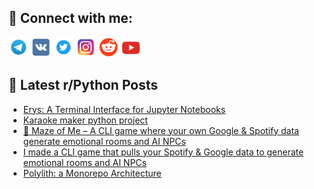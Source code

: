 ## 🔎 Connect with me:
[<img src="https://github.com/bullbesh/bullbesh/blob/main/images/Telegram.png" width="32" height="32" />](https://t.me/bullbesh)
[<img src="https://github.com/bullbesh/bullbesh/blob/main/images/VK.png" width="32" height="32" />](https://vk.com/bullbesh)
[<img src="https://github.com/bullbesh/bullbesh/blob/main/images/Twitter.png" width="32" height="32" />](https://twitter.com/bullbesh1)
[<img src="https://github.com/bullbesh/bullbesh/blob/main/images/Instagram.png" width="32" height="32" />](https://www.instagram.com/bullbesh)
[<img src="https://github.com/bullbesh/bullbesh/blob/main/images/Reddit.png" width="32" height="32" />](https://www.reddit.com/user/bullbesh)
[<img src="https://github.com/bullbesh/bullbesh/blob/main/images/YouTube.png" width="32" height="32" />](https://www.youtube.com/channel/UCtfjRs6uzgq5mfm8S06WTcg)

## 📕 Latest r/Python Posts
<!-- BLOG-POST-LIST:START -->
- [Erys: A Terminal Interface for Jupyter Notebooks](https://www.reddit.com/r/Python/comments/1ma0852/erys_a_terminal_interface_for_jupyter_notebooks/)
- [Karaoke maker python project](https://www.reddit.com/r/Python/comments/1m9zwfh/karaoke_maker_python_project/)
- [🧠 Maze of Me – A CLI game where your own Google &amp; Spotify data generate emotional rooms and AI NPCs](https://www.reddit.com/r/Python/comments/1m9ypdz/maze_of_me_a_cli_game_where_your_own_google/)
- [I made a CLI game that pulls your Spotify &amp; Google data to generate emotional rooms and AI NPCs](https://www.reddit.com/r/Python/comments/1m9yj6e/i_made_a_cli_game_that_pulls_your_spotify_google/)
- [Polylith: a Monorepo Architecture](https://www.reddit.com/r/Python/comments/1m9so08/polylith_a_monorepo_architecture/)
<!-- BLOG-POST-LIST:END -->
